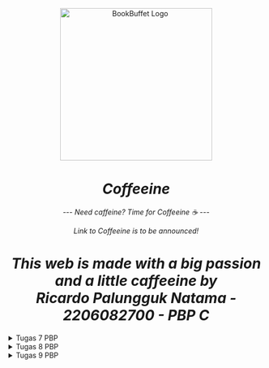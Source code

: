<p align="center">
  <img src="https://assets.pikiran-rakyat.com/crop/0x0:0x0/x/photo/2022/05/20/2240932928.jpg" height="300" width="300" alt="BookBuffet Logo"/>
</p>
<h1 align="center">
  <em><strong>Coffeeine</strong></em>
</h1>
<p align="center">
  <em>--- Need caffeine? Time for Coffeeine ☕ ---</em>
</p>
<p align="center">
    <em>Link to Coffeeine is to be announced!</em>
</p>
<h1 align="center">
    <em><strong>This web is made with a big passion and a little caffeeine by </br>
                Ricardo Palungguk Natama - 2206082700 - PBP C</strong></em>
</h1>

<details>
<summary>Tugas 7 PBP</summary>

# Tugas 7 PBP
## Soal :
1. Apa perbedaan utama antara _stateless_ dan _stateful widget_ dalam konteks pengembangan aplikasi Flutter?
2. Sebutkan seluruh _widget_ yang kamu gunakan untuk menyelesaikan tugas ini dan jelaskan fungsinya masing-masing.
3. Jelaskan bagaimana cara kamu mengimplementasikan checklist di atas secara _step-by-step_ (bukan hanya sekadar mengikuti tutorial)

## Jawaban :
1. Mengutip dari GeeksForGeeks, ada beberapa perbedaan utama antara _stateless_ dan _stateful_ widget dalam konteks pengembangan aplikasi Flutter. Perbedaan tersebut akan saya jabarkan dalam bentuk tabel:

    | Karakteristik             | Stateless Widget                                      | Stateful Widget                                              |
    |---------------------------|-------------------------------------------------------|--------------------------------------------------------------|
    | Sifat Widget              | _Static_                                              | _Dynamic_                                                    |
    | Bergantung pada Data      | Tidak bergantung pada perubahan data atau perilaku    | Dapat diperbarui selama _runtime_ berdasarkan tindakan pengguna atau perubahan data                                                                                                                                |
    | Keadaan Internal          | Tidak memiliki keadaan internal (_state_)             | Memiliki keadaan internal (_state_) yang dapat berubah       |
    | Perbarui Dirinya Sendiri  | Tidak akan perbarui dirinya sendiri, hanya ketika data eksternal berubah | Dapat me-_render_ ulang dirinya sendiri jika data input berubah atau jika keadaan widget berubah                                                                                                |
    | Contoh Widget             | Text, Icon, RaisedButton                              | Checkbox, Radio Button, Slider                               |


<br>

2. Berikut adalah daftar _widget_ yang saya gunakan untuk menyelesaikan tugas ini:
    * `main.dart`
      * `MyApp`: _Widget_ utama aplikasi yang menjalankan aplikasi Flutter.
      * `MaterialApp`: _Widget_ ini menentukan akar dari aplikasi Flutter yang menggunakan _material design_, termasuk judul dan tema aplikasi.
      * `ThemeData`: _Widget_ yang mengatur tema umum aplikasi, termasuk warna, tipografi, dan properti visual lainnya.
      * `MyHomePage`: _Widget_ yang berfungsi sebagai halaman utama aplikasi yang menampilkan elemen UI.
      * `ColorScheme.fromSeed`: _Widget_ yang digunakan untuk menghasilkan skema warna.

    * `menu.dart`
      * `MyHomePage`: _Widget_ utama halaman utama yang bertanggung jawab untuk menampilkan elemen UI.
      * `Scaffold`: _Widget_ yang menyediakan struktur dasar untuk halaman, termasuk _app bar_ dan konten.
      * `AppBar`: _Widget_ yang mewakili _app bar_ di bagian atas layar.
      * `SingleChildScrollView`: _Widget_ yang mengelilingi konten dan memungkinkan _scroll_ jika konten melebihi tinggi layar.
      * `Padding`: _Widget_ yang mampu menambahkan _padding_ pada _child widget_, menciptakan jarak dalam konten.
      * `Column`: _Widget_ yang mengatur _child widget_ secara vertikal secara linear.
      * `Text`: _Widget_ untuk menampilkan teks dengan gaya tertentu.
      * `GridView.count`:_ Widget_ untuk mengatur _child widget_ dalam tata letak grid dengan properti tertentu.
      * `ShopCard`: _Widget_ khusus untuk menampilkan item toko individual dalam grid.
      * `Material`: _Widget_ yang memberikan warna latar belakang dan elevasi terhadap _child widget_.
      * `InkWell`: _Widget_ yang membuat _child widget_ merespons peristiwa sentuhan.
      * `SnackBar`: _Widget_ yang menampilkan pesan sementara di bagian bawah layar sebagai respons terhadap sentuhan.
      * `Container`: _Widget_ yang digunakan untuk memuat _widget_ lain dan menerapkan _padding_.
      * `Icon`: _Widget_ untuk menampilkan ikon.
      * `Center`: _Widget_ yang mengatur posisi _child widget_ ke tengah secara horizontal dan vertikal.

<br>

3. Untuk mengimplementasikan _checklist_ di atas secara _step-by-step_, saya akan menjabarkan setiap poin satu per satu.
    * **Membuat sebuah program Flutter baru dengan tema _inventory_ seperti tugas-tugas sebelumnya.**<br>
      Pertama-tama, saya melakukan instalasi Flutter terlebih dahulu. Setelah itu, saya membuka `Command Prompt` dan menjalankan perintah berikut:<br>
      ```
      flutter create coffeeine

      cd coffeeine

      flutter run
      ```
      Setelah melakukan perintah tersebut, kode yang menjadi _base_ program kita otomatis terbuat dan kita bisa membuatnya sesuai dengan keinginan kita.

    * **Membuat tiga tombol sederhana dengan ikon dan teks untuk: Melihat daftar item (`Lihat Item`), Menambah item (`Tambah Item`), dan Logout (`Logout`).**<br>
      Pertama-tama, saya membuka direktori `lib` dan membuat _file_ baru dengan nama `menu.dart`. Setelah itu, saya menambahkan kode `import 'package:flutter/material.dart'` untuk mengimpor _material design_. Lalu, saya memindahkan _class_ `MyHomePage` dari `main.dart` ke `menu.dart`. _Class_ ini akan berfungsi sebagai halaman utama aplikasi yang menampilkan elemen UI. Selanjutnya, saya menghapus _class_ `_MyHomePageState` karena _widget_ yang akan dibuat adalah _widget stateless_. Setelah selesai melakukan semua langkah tersebut, saya membuat _class_ `ShopItem` dan `ShopCard` untuk membuat tiga tombol tersebut beserta masing-masing `SnackBar` ketika tombol diklik. Berikut adalah kodenya:<br>
      ```
      class ShopCard extends StatelessWidget {
        final ShopItem item;

        const ShopCard(this.item, {super.key}); // Constructor

        @override
        Widget build(BuildContext context) {
          return Material(
            color: item.color,
            child: InkWell(
              // Area responsive terhadap sentuhan
              onTap: () {
                // Memunculkan SnackBar ketika diklik
                ScaffoldMessenger.of(context)
                  ..hideCurrentSnackBar()
                  ..showSnackBar(SnackBar(
                      content: Text("Kamu telah menekan tombol ${item.name}")));
              },
              child: Container(
                // Container untuk menyimpan Icon dan Text
                padding: const EdgeInsets.all(8),
                child: Center(
                  child: Column(
                    mainAxisAlignment: MainAxisAlignment.center,
                    children: [
                      Icon(
                        item.icon,
                        color: Colors.white,
                        size: 30.0,
                      ),
                      const Padding(padding: EdgeInsets.all(3)),
                      Text(
                        item.name,
                        textAlign: TextAlign.center,
                        style: const TextStyle(color: Colors.white),
                      ),
                    ],
                  ),
                ),
              ),
            ),
          );
        }
      }

      class ShopItem {
          final String name;
          final IconData icon;
          final Color color;

          ShopItem(this.name, this.icon, this.color);
      }
      ```
      Setelah itu, saya memodifikasi `MyHomePage` agar bisa menampilkan tiga tombol. Berikut hasil modifikasinya:<br>
      ```
      class MyHomePage extends StatelessWidget {
        MyHomePage({Key? key}) : super(key: key);

        final List<ShopItem> items = [
            ShopItem("Lihat Item", Icons.checklist, const Color.fromRGBO(188, 117, 10, 1)),
            ShopItem("Tambah Item", Icons.add_shopping_cart, const Color.fromARGB(255, 250, 151, 4)),
            ShopItem("Logout", Icons.logout, const Color.fromARGB(255, 250, 201, 4)),
        ];

        @override
        Widget build(BuildContext context) {
          return Scaffold(

            appBar: AppBar(
              title: const Text(
                'Coffeeine',
              ),
            ),

            body: SingleChildScrollView(
              // Widget wrapper yang dapat discroll
              child: Padding(
                padding: const EdgeInsets.all(10.0), // Set padding dari halaman
                child: Column(
                  // Widget untuk menampilkan children secara vertikal
                  children: <Widget>[
                    const Padding(
                      padding: EdgeInsets.only(top: 10.0, bottom: 10.0),
                      // Widget Text untuk menampilkan tulisan dengan alignment center dan style yang sesuai
                      child: Text(
                        'Coffeeine', // Text yang menandakan judul
                        textAlign: TextAlign.center,
                        style: TextStyle(
                          fontSize: 30,
                          fontWeight: FontWeight.bold,
                        ),
                      ),
                    ),
                    // Grid layout
                    GridView.count(
                      // Container pada card kita.
                      primary: true,
                      padding: const EdgeInsets.all(20),
                      crossAxisSpacing: 10,
                      mainAxisSpacing: 10,
                      crossAxisCount: 3,
                      shrinkWrap: true,
                      children: items.map((ShopItem item) {
                        // Iterasi untuk setiap item
                        return ShopCard(item);
                      }).toList(),
                    ),
                  ],
                ),
              ),
            ),
          );
        }
      }
      ```
      Setelah melakukan semua langkah tersebut, terciptalah tampilan _website_ dengan ikon, teks, dan tiga tombol sederhana.

    * **Memunculkan `SnackBar` dengan tulisan: "Kamu telah menekan tombol Lihat Item" ketika tombol `Lihat Item` ditekan, "Kamu telah menekan tombol Tambah Item" ketika tombol `Tambah Item` ditekan, dan "Kamu telah menekan tombol Logout" ketika tombol `Logout` ditekan.**<br>
      Untuk memunculkan `Snackbar`, saya menambahkan _widget_ `InkWell` yang dapat menampilkan ikon dan teks pada saat `item` ditekan di bagian . Tombol ini akan menampilkan `SnackBar` dengan tulisan `Kamu telah menekan tombol [nama item]`. Berikut adalah kode yang ditambahkan:<br>
      ```
      class ShopCard extends StatelessWidget {
        final ShopItem item;

        const ShopCard(this.item, {super.key}); // Constructor

        @override
        Widget build(BuildContext context) {
          return Material(

            color: item.color,
            
            child: InkWell(
              // Area responsive terhadap sentuhan
              onTap: () {
                // Memunculkan SnackBar ketika diklik
                ScaffoldMessenger.of(context)
                  ..hideCurrentSnackBar()
                  ..showSnackBar(SnackBar(
                      content: Text("Kamu telah menekan tombol ${item.name}")));
              },
              child: Container(
                // Container untuk menyimpan Icon dan Text
                padding: const EdgeInsets.all(8),
                child: Center(
                  child: Column(
                    mainAxisAlignment: MainAxisAlignment.center,
                    children: [
                      Icon(
                        item.icon,
                        color: Colors.white,
                        size: 30.0,
                      ),
                      const Padding(padding: EdgeInsets.all(3)),
                      Text(
                        item.name,
                        textAlign: TextAlign.center,
                        style: const TextStyle(color: Colors.white),
                      ),
                    ],
                  ),
                ),
              ),
            ),
          );
        }
      }
      ```

<br>

## Bonus Tugas 7
Saya telah menambahkan warna-warna yang berbeda untuk setiap tombol `Lihat Item`, `Tambah Item`, dan `Logout`. Modifikasi yang dilakukan ada di bagian _class_ `ShopItem` di mana saya menambahkan atribut dan _constructor_ `color` serta memodifikasi _class_ `ShopCard` dengan menambahkan `color: item.color` di bagian _method_ `build()`.

## Referensi Tugas 7
* Jain, S. (2021, August 5). _Difference Between Stateless and Stateful Widget in Flutter_. GeeksforGeeks. Retrieved November 8, 2023, from https://www.geeksforgeeks.org/difference-between-stateless-and-stateful-widget-in-flutter/

</details>

<details>

<summary>Tugas 8 PBP</summary>

# Tugas 8 PBP
## Soal :
1. Jelaskan perbedaan antara `Navigator.push()` dan `Navigator.pushReplacement()`, disertai dengan contoh mengenai penggunaan kedua metode tersebut yang tepat!
2. Jelaskan masing-masing _layout_ widget pada Flutter dan konteks penggunaannya masing-masing!
3. Sebutkan apa saja elemen input pada form yang kamu pakai pada tugas kali ini dan jelaskan mengapa kamu menggunakan elemen input tersebut!
4. Bagaimana penerapan _clean architecture_ pada aplikasi Flutter?
5. Jelaskan bagaimana cara kamu mengimplementasikan checklist di atas secara _step-by-step_ (bukan hanya sekadar mengikuti tutorial)

## Jawaban :
1. `Navigator.push()` dan `Navigator.pushReplacement()` adalah dua metode yang digunakan dalam Flutter untuk navigasi antar halaman. Meskipun mirip, keduanya memiliki perbedaan.
    
    * `Navigator.push()`<br>
      `Navigator.push()` digunakan untuk menambahkan suatu _route_ ke dalam _stack route_ yang dikelola oleh `Navigator`. Dengan kata lain, _route_ yang baru ditambahkan akan berada di posisi paling atas _stack_ sehingga berada di atas _route_ halaman sebelumnya. Setelah itu, halaman yang baru akan ditampilkan dan pengguna dapat kembali ke halaman sebelumnya dengan menekan tombol `Back`. Contoh penggunaannya adalah ketika pengguna ingin melakukan sesuatu di halaman berikut namun masih ingin kembali ke halaman sebelumnya (seperti melihat detail _item_ ke halaman baru pada saat pengguna sedang berada di halaman _list item_), `Navigator.push()` cocok untuk digunakan. Implementasinya dalam tugas ini:
      ```
      if (item.name == "Tambah Item") {
        Navigator.push(
          context, 
          MaterialPageRoute(builder: (context) => const CoffeeFormPage(),
        ));
      }
      ```

    * `Navigator.pushReplacement()` <br>
      `Navigator.pushReplacement()` digunakan untuk menghapus _route_ yang sedang ditampilkan ke pengguna dan menggantinya dengan _route_ baru yang akan ditampilkan ke pengguna. Oleh karena itu, _route_ lama yang dikelola `Navigator` di _stack_ akan digantikan secara langsung oleh _route_ baru tanpa mengubah kondisi elemen _stack_ yang berada di bawahnya. Contoh penggunaannya adalah ketika pengguna sudah menyelesaikan tugas pada suatu halaman, maka pengguna langsung berganti ke halaman baru tanpa kembali ke halaman sebelumnya (seperti melakukan _logout_ dari suatu aplikasi). Implementasinya dalam tugas ini:
      ```
      onTap: () {
        Navigator.pushReplacement(
          context, 
          MaterialPageRoute(builder: (context) => const ShowCoffeePage(),
        ));
      },
      ``` 

<br>

2. Di Flutter, _layout_ widget digunakan untuk mengatur tata letak atau susunan antar elemen di dalam widget tree. Berikut adalah beberapa layout widgets utama beserta konteks penggunaannya:

    * `Container`: `Container` adalah _layout_ widget serbaguna yang dapat menahan dan mengatur ukuran, _padding_, dan _margin_. Widget ini dapat digunakan sebagai wadah umum untuk elemen-elemen lainnya.

    * `Row` dan `Column`: `Row` dan `Column` digunakan untuk menyusun widget secara horizontal (`Row`) atau vertikal (`Column`). Kedua widget ini cocok digunakan untuk mengatur elemen secara sejajar.

    * `ListView`: `ListView` digunakan ketika kita memiliki daftar item yang mungkin lebih panjang daripada yang dapat ditampilkan di layar. Widget ini bahkan mendukung _scrolling_ secara otomatis.

    * `GridView`: `GridView` digunakan untuk menampilkan elemen dalam bentuk grid. Ini berguna untuk menampilkan koleksi _item_ dalam susunan baris dan kolom.

    * `Stack`: `Stack` memungkinkan kita untuk menumpuk elemen-elemen di atas satu sama lain. Widget ini cocok digunakan untuk membuat _user interface_ yang kompleks.

    * `Expanded`: `Expanded` digunakan untuk memberikan ukuran tambahan pada _child_ widget dalam `Row`, `Column`, atau `Flex`. Ini memungkinkan _child_ widget mengisi ruang yang tersedia secara proporsional.

    * `SizedBox`: `SizedBox` memungkinkan kita untuk menetapkan lebar, tinggi, atau keduanya pada _child_ widgetnya. Widget ini sering digunakan untuk memberikan jarak atau membatasi ukuran widget.

    * `Wrap`: `Wrap` membantu kita untuk menampilkan daftar _child_ widget secara otomatis mengalir ke baris atau kolom berikutnya jika tidak ada ruang cukup. Widget ini sangat berguna untuk tag atau chip yang jumlahnya dinamis dan perlu dibungkus ke baris selanjutnya.

<br>

3. Pada tugas ini, elemen-elemen input yang saya pakai melibatkan penggunaan `TextFormField` di form. Berikut adalah elemen-elemen input yang terdapat dalam kode saya:

    * **Nama Item (`_name`)**<br>
    `TextFormField` digunakan untuk mengambil input nama item. Lalu, `onChanged` digunakan untuk memperbarui variabel `_name` setiap kali nilai berubah. `validator` memastikan bahwa nilai tidak kosong.

    * **Harga (`_price`)**<br>
    `TextFormField` digunakan untuk mengambil input harga. `onChanged` digunakan untuk memperbarui variabel `_price` setiap kali nilai berubah. `validator` memastikan bahwa nilai tidak kosong dan merupakan angka.

    * **Jumlah (`_amount`)**<br>
    `TextFormField` digunakan untuk mengambil input jumlah. `onChanged` digunakan untuk memperbarui variabel `_amount` setiap kali nilai berubah. `validator` memastikan bahwa nilai tidak kosong dan merupakan angka.

    * **Deskripsi (`_description`)** <br>
    `TextFormField` digunakan untuk mengambil input deskripsi. `onChanged` digunakan untuk memperbarui variabel `_description` setiap kali nilai berubah. `validator` memastikan bahwa nilai tidak kosong.

<br>

4. _Clean Architecture_ merupakan sebuah konsep arsitektur perangkat lunak yang bertujuan untuk menyusun kode ke dalam beberapa lapisan dengan maksud agar kode menjadi lebih terstruktur, mudah dipahami, diuji, dan dimodifikasi. Ketika diterapkan pada aplikasi Flutter, _Clean Architecture_ mengikuti prinsip-prinsip berikut:

    * **Pemisahan Kode Menjadi Beberapa Lapisan** <br>
    Kode dapat diubah menjadi beberapa lapisan agar memudahkan kita dalam melakukan pengerjaan. Berikut adalah pembagian _layer_ yang umumnya digunakan dalam penerapan _Clean Architecture_:
      - Presentasi (_Presentation Layer_): Berisi kode terkait tampilan aplikasi seperti widget dan manajemen status.
      - Domain (_Domain Layer_): Memuat kode yang berkaitan dengan logika bisnis aplikasi, seperti _use case_ dan model.
      - Data (_Data Layer_): Menyimpan kode terkait pengambilan dan penyimpanan data, seperti _repository_ dan sumber data.

    * **Penggunaan _Dependency Inversion_** <br>
    _Dependency Inversion_ adalah salah satu prinsip desain dalam _Clean Architecture_ yang mengajarkan bahwa modul tingkat atas tidak boleh bergantung pada modul tingkat bawah. Sebaliknya, keduanya seharusnya bergantung pada abstraksi (_interface_ atau kelas abstrak). Prinsip ini berguna untuk memisahkan ketergantungan, meningkatkan fleksibilitas, dan membuat kode lebih mudah dipelihara dan diuji.

    * **Penggunaan _Interface_** <br>
    _Interface_ adalah suatu kontrak untuk mendefinisikan perilaku suatu kelas. Penggunaan _interface_ berguna untuk memisahkan implementasi dan definisi sehingga memudahkan pengujian dan modifikasi.

    * **Penggunaan _Unit Test_** <br>
    Penggunaan _unit test_ penting dalam _Clean Architecture_. Penggunaan _unit test_ memungkinkan kita untuk menguji kode secara terpisah di setiap lapisan. Manfaat dari hal ini adalah memastikan bahwa setiap lapisan berfungsi dengan baik dan sesuai dengan kebutuhan.

    * **Prinsip _Single Responsibility_** <br>
    Penerapan prinsip ini penting dalam _Clean Architecture_ karena setiap kelas harus memiliki tanggung jawab tunggal dan pasti memiliki alasan untuk berubah. Hal ini berguna untuk membantu dalam memelihara dan menguji kode.

    * **Menggunakan _Dependency Injection_** <br>
    _Dependency Injection_ adalah sebuah teknik yang digunakan untuk memasukkan objek yang dibutuhkan oleh suatu kelas melalui konstruktor atau setter, sehingga kelas tersebut tidak perlu membuat objek tersebut sendiri.

    * **Penggunaan _Use Case_** <br>
    Di bagian _domain layer_, kita bisa menggunakan _use case_ yang menguraikan tindakan-tindakan yang dapat dilakukan di aplikasi kita. Setiap _use case_ mencerminkan satu aksi khusus dan berinteraksi dengan repositori sehingga hal ini memudahkan kita untuk memahami kode yang dibuat.

    * **Menerapkan _Modularity_** <br>
    Arti _modularity_ dalam konteks ini adalah memecah aplikasi menjadi modul atau paket yang terpisah berdasarkan fitur atau fungsi. Penerapan _modularity_ dalam aplikasi untuk mendukung manajemen dependensi dan menjaga kebersihan kode.

<br>

5. Untuk mengimplementasikan _checklist_ di atas secara _step-by-step_, saya akan menjabarkan setiap poin satu per satu.
    * **Membuat minimal satu halaman baru pada aplikasi, yaitu halaman formulir tambah item baru**<br>
      Pertama-tama, saya membuat direktori baru dengan nama `screens` dan membuat _file_ dart baru bernama `coffee_form.dart` di dalamnya. Lalu, saya membuat _stateful_ widget bernama `CoffeeFormPage`. Setelah itu, saya membuat form dengan global key dengan menambahkan `final _formKey = GlobalKey<FormState>();` serta elemen input yang dibutuhkan, yaitu `name`, `price`, `amount`, dan `description`. Untuk menyempurnakan, saya membuat form dalam _body_ `Scaffold` dan menambahkan validasi untuk semua elemen input. Kemudian, saya menambahkan tombol `Save` yang akan menampilkan dialog ketika berhasil disimpan. Berikut hasil akhirnya:
      ```
      import 'package:flutter/material.dart';
      import 'package:coffeeine/widgets/left_drawer.dart';
      import 'package:coffeeine/widgets/globals.dart' as globals;

      class Coffee {
        late String name;
        late int price;
        late int amount;
        late String description;

        Coffee({required this.name, required this.price, required this.amount, required this.description});
      }

      class CoffeeFormPage extends StatefulWidget {
          const CoffeeFormPage({super.key});

          @override
          State<CoffeeFormPage> createState() => _CoffeeFormPageState();
      }

      class _CoffeeFormPageState extends State<CoffeeFormPage> {
          final _formKey = GlobalKey<FormState>();
          String _name = "";
          int _price = 0;
          int _amount = 0;
          String _description = "";

          @override
          Widget build(BuildContext context) {
              return Scaffold(
                appBar: AppBar(
                  title: const Center(
                    child: Text(
                      'Add Your Coffee!',
                    ),
                  ),
                  backgroundColor: Colors.black,
                  foregroundColor: Colors.white,
                ),
                drawer: const LeftDrawer(),
                body: Form(
                    key: _formKey,
                    child: SingleChildScrollView(
                      child: Column(
                        crossAxisAlignment: CrossAxisAlignment.start,
                        children: [
                          Padding(
                            padding: const EdgeInsets.all(8.0),
                            child: TextFormField(
                              decoration: InputDecoration(
                                hintText: "Nama Item",
                                labelText: "Nama Item",
                                border: OutlineInputBorder(
                                  borderRadius: BorderRadius.circular(5.0),
                                ),
                              ),
                              onChanged: (String? value) {
                                setState(() {
                                  _name = value!;
                                });
                              },
                              validator: (String? value) {
                                if (value == null || value.isEmpty) {
                                  return "Nama tidak boleh kosong!";
                                }
                                return null;
                              },
                            ),
                          ),
                          Padding(
                            padding: const EdgeInsets.all(8.0),
                            child: TextFormField(
                              decoration: InputDecoration(
                                hintText: "Harga",
                                labelText: "Harga",
                                border: OutlineInputBorder(
                                  borderRadius: BorderRadius.circular(5.0),
                                ),
                              ),
                              onChanged: (String? value) {
                                setState(() {
                                _price = int.parse(value!);
                                });
                              },
                              validator: (String? value) {
                                if (value == null || value.isEmpty) {
                                  return "Harga tidak boleh kosong!";
                                }
                                if (int.tryParse(value) == null) {
                                  return "Harga harus berupa angka!";
                                }
                                return null;
                              },
                            ),
                          ),
                          Padding(
                            padding: const EdgeInsets.all(8.0),
                            child: TextFormField(
                              decoration: InputDecoration(
                                hintText: "Jumlah",
                                labelText: "Jumlah",
                                border: OutlineInputBorder(
                                  borderRadius: BorderRadius.circular(5.0),
                                ),
                              ),
                              onChanged: (String? value) {
                                setState(() {
                                _amount = int.parse(value!);
                                });
                              },
                              validator: (String? value) {
                                if (value == null || value.isEmpty) {
                                  return "Jumlah tidak boleh kosong!";
                                }
                                if (int.tryParse(value) == null) {
                                  return "Jumlah harus berupa angka!";
                                }
                                return null;
                              },
                            ),
                          ),
                          Padding(
                            padding: const EdgeInsets.all(8.0),
                            child: TextFormField(
                              decoration: InputDecoration(
                                hintText: "Deskripsi",
                                labelText: "Deskripsi",
                                border: OutlineInputBorder(
                                  borderRadius: BorderRadius.circular(5.0),
                                ),
                              ),
                              onChanged: (String? value) {
                                setState(() {
                                  _description = value!;
                                });
                              },
                              validator: (String? value) {
                                if (value == null || value.isEmpty) {
                                  return "Deskripsi tidak boleh kosong!";
                                }
                                return null;
                              },
                            ),
                          ),
                          Align(
                            alignment: Alignment.bottomCenter,
                            child: Padding(
                              padding: const EdgeInsets.all(8.0),
                              child: ElevatedButton(
                                style: ButtonStyle(
                                  backgroundColor:
                                      MaterialStateProperty.all(const Color.fromARGB(255, 250, 151, 4)),
                                ),
                                onPressed: () {
                                  if (_formKey.currentState!.validate()) {
                                    showDialog(
                                      context: context,
                                      builder: (context) {
                                        return AlertDialog(
                                          title: const Text('Kopi anda berhasil tersimpan!'),
                                          content: SingleChildScrollView(
                                            child: Column(
                                              crossAxisAlignment:
                                                  CrossAxisAlignment.start,
                                              children: [
                                                Text('Nama: $_name'),
                                                Text('Harga: $_price'),
                                                Text('Jumlah: $_amount'),
                                                Text('Deskripsi: $_description'),
                                              ],
                                            ),
                                          ),
                                          actions: [
                                            TextButton(
                                              child: const Text('OK'),
                                              onPressed: () {
                                                Navigator.pop(context);
                                              },
                                            ),
                                          ],
                                        );
                                      },
                                    );
                                    var data = Coffee(name: _name, price: _price, amount: _amount, description: _description);
                                    globals.coffeeList.add(data);
                                    _formKey.currentState!.reset();
                                  }
                                },
                                child: const Text(
                                  "Save",
                                  style: TextStyle(color: Colors.white),
                                ),
                              ),
                            ),
                          ),
                        ]
                      ),
                    ),
                  ),
                );
          }
      }
      ```

    <br>

    * **Mengarahkan pengguna ke halaman form tambah item baru ketika menekan tombol `Tambah Item` pada halaman utama.** <br>
    Untuk mengarahkan pengguna ke halaman form dari halaman utama, saya menambahkan fungsi dari widget `Navigator` yaitu `Navigator.push()` untuk menambahkan halaman baru ke dalam tumpukan navigasi di bagian onTap dalam _file_ `menu.dart`. Berikut kodenya: <br>
      ```
      if (item.name == "Tambah Item") {
        Navigator.push(
              context, 
              MaterialPageRoute(builder: (context) => const CoffeeFormPage(),
        ));
      }
      ```
        
    <br>

    * **Memunculkan data sesuai isi dari formulir yang diisi dalam sebuah `pop-up` setelah menekan tombol `Save` pada halaman formulir tambah item baru.** <br>
    Untuk memunculkan data sesuai isi dari formulir yang diisi dalam sebuah `pop-up`, saya memanfaatkan fungsi onPressed() milik widget `ElevatedButton` di _file_ `coffee_form.dart`. Lalu, saya melakukan validasi currentState. Jika semua input valid, maka dia akan memunculkan dialog `pop-up` berisi semua data formulir. Berikut implementasinya: <br>
      ```
      ...
      onPressed: () {
        if (_formKey.currentState!.validate()) {
          showDialog(
            context: context,
            builder: (context) {
              return AlertDialog(
                title: const Text('Kopi anda berhasil tersimpan!'),
                content: SingleChildScrollView(
                  child: Column(
                    crossAxisAlignment:
                        CrossAxisAlignment.start,
                    children: [
                      Text('Nama: $_name'),
                      Text('Harga: $_price'),
                      Text('Jumlah: $_amount'),
                      Text('Deskripsi: $_description'),
                    ],
                  ),
                ),
                actions: [
                  TextButton(
                    child: const Text('OK'),
                    onPressed: () {
                      Navigator.pop(context);
                    },
                  ),
                ],
              );
            },
          );
          var data = Coffee(name: _name, price: _price, amount: _amount, description: _description);
          globals.coffeeList.add(data);
          _formKey.currentState!.reset();
        }
      },
      ...
      ```

    <br>

    * **Membuat sebuah drawer pada aplikasi.** <br>
    Selain membuat direktori baru `screens`, saya juga menambahkan direktori baru `widgets` dan menambahkan _file_ dart baru dengan nama `left_drawer.dart`. Setelah itu, saya membuat class `LeftDrawer` yang merupakan `stateless `widget. Lalu, saya melakukan build _drawer_ dan menambahkan ListTile untuk menyimpan menu-menu yang akan ditampilkan di _drawer_. Tidak lupa saya menggunakan widget `Navigator` untuk mengarahkan pengguna ke halaman yang diinginkan. Berikut hasil akhirnya: <br>
      ```
      import 'package:flutter/material.dart';
      import 'package:coffeeine/screens/menu.dart';
      import 'package:coffeeine/screens/coffee_form.dart';
      import 'package:coffeeine/screens/show_coffee.dart';

      class LeftDrawer extends StatelessWidget {
        const LeftDrawer({super.key});

        @override
        Widget build(BuildContext context) {
          return Drawer(
            child: ListView(
              children: [
                const DrawerHeader(
                  decoration: BoxDecoration(
                    color: Colors.black,
                  ),
                  child: Column(
                    children: [
                      Text(
                        'Coffeeine',
                        textAlign: TextAlign.center,
                        style: TextStyle(
                          fontSize: 30,
                          fontWeight: FontWeight.bold,
                          color: Colors.white,
                        ),
                      ),
                      Padding(padding: EdgeInsets.all(10)),
                      Text("Need caffeine? Time for Coffeeine!",
                          style: TextStyle(
                            
                            fontSize: 15,
                            color: Colors.white,
                            fontWeight: FontWeight.normal
                          ),
                          textAlign: TextAlign.center,
                      ),
                    ],
                  ),
                ),

                ListTile(
                  leading: const Icon(Icons.home_outlined),
                  title: const Text('Halaman Utama'),
                  // Bagian redirection ke MyHomePage
                  onTap: () {
                    Navigator.pushReplacement(
                        context,
                        MaterialPageRoute(
                          builder: (context) => MyHomePage(),
                        ));
                  },
                ),
                ListTile(
                  leading: const Icon(Icons.checklist),
                  title: const Text('Lihat Kopi'),
                  // Bagian redirection ke ShowCoffeePage
                  onTap: () {
                    Navigator.pushReplacement(
                        context, 
                        MaterialPageRoute(builder: (context) => const ShowCoffeePage(),
                    ));
                  },
                ),
                ListTile(
                  leading: const Icon(Icons.add_shopping_cart),
                  title: const Text('Tambah Item'),
                  // Bagian redirection ke CoffeeFormPage
                  onTap: () {
                    Navigator.pushReplacement(
                        context, 
                        MaterialPageRoute(builder: (context) => const CoffeeFormPage(),
                    ));
                  },
                ),
              ],
            ),
          );
        }
      }
      ```

## Bonus Tugas 8
Saya telah mengerjakan bonus dengan membuat beberapa _file_ dart tambahan, yaitu `show_coffee.dart` dan `globals.dart`. Di dalam `globals.dart`, terdapat `List` yang digunakan untuk menampung seluruh model `Coffee` yang pernah dibuat saat melakukan submit _form_ di `coffee_form.dart`. Tampilan _item_ yang sudah dibuat dapat diakses dengan melakukan klik terhadap `Lihat Item` di _Left Drawer_ atau halaman utama.

## Referensi Tugas 8
* _Layout widgets | Flutter._ (n.d.). Flutter documentation. Retrieved November 11, 2023, from https://docs.flutter.dev/ui/widgets/layout

* Khan, S. (n.d.). _Flutter — Clean Architecture. Clean Architecture is a software design… | by Samra Khan._ Medium. Retrieved November 12, 2023, from https://medium.com/@samra.sajjad0001/flutter-clean-architecture-5de5e9b8d093

</details>

<details>
<summary>Tugas 9 PBP</summary>

# Tugas 9 PBP
## Soal :
1. Apakah bisa kita melakukan pengambilan data JSON tanpa membuat model terlebih dahulu? Jika iya, apakah hal tersebut lebih baik daripada membuat model sebelum melakukan pengambilan data JSON?
2. Jelaskan fungsi dari CookieRequest dan jelaskan mengapa _instance_ CookieRequest perlu untuk dibagikan ke semua komponen di aplikasi Flutter.
3. Jelaskan mekanisme pengambilan data dari JSON hingga dapat ditampilkan pada Flutter.
4. Jelaskan mekanisme autentikasi dari input data akun pada Flutter ke Django hingga selesainya proses autentikasi oleh Django dan tampilnya menu pada Flutter.
5. Sebutkan seluruh _widget_ yang kamu pakai pada tugas ini dan jelaskan fungsinya masing-masing.
6. Jelaskan bagaimana cara kamu mengimplementasikan _checklist_ di atas secara _step-by-step_! (bukan hanya sekadar mengikuti tutorial).

## Jawaban :
1. Di dalam aplikasi Flutter, kita dapat melakukan pengambilan data JSON tanpa membuat model terlebih dahulu. Pendekatan ini menggunakan tipe data Dart dengan parsing yang dinamis, seperti `Map<String, dynamic>`, untuk mewakili struktur JSON. Namun, ada beberapa kelebihan dan kekurangan yang perlu dipertimbangkan. Kelebihan dari pendekatan _parsing_ JSON secara dinamis adalah fleksibilitas yang diberikannya. Dengan metode ini, kita tidak perlu membuat model yang sesuai dengan struktur JSON, memungkinkan adaptasi lebih mudah jika struktur data berubah atau jika hanya sebagian kecil dari data yang dibutuhkan. Selain itu, pendekatan ini dapat lebih cepat diimplementasikan, khususnya untuk aplikasi yang hanya melakukan panggilan API sederhana tanpa kebutuhan kompleks terkait tipe data.
  
    Namun, terdapat beberapa kekurangan yang perlu dipertimbangkan. Pertama, pendekatan parsing dinamis tidak menyediakan keamanan tipe yang sama dengan menggunakan model yang telah didefinisikan, sehingga pemeriksaan tipe tidak dapat dilakukan pada saat kompilasi. Selanjutnya, dalam pengembangan, kehilangan bantuan IDE dalam otomasi kode, penjelasan tipe, dan refaktorisasi dapat menjadi kendala. Selain itu, kemungkinan bug pada waktu eksekusi dapat muncul karena kesalahan mungkin tidak terdeteksi sampai aplikasi berjalan. Terakhir, tanpa model, kode dapat menjadi lebih sulit dipahami karena tidak memberikan pandangan cepat tentang struktur data yang diharapkan.

<br>

2. Kelas CookieRequest berfungsi sebagai pembuat dan pengelola permintaan HTTP yang melibatkan penggunaan cookie. Kelas ini digunakan untuk mengirim permintaan ke server yang memerlukan informasi cookie untuk tujuan otentikasi atau sesi. Dalam konteks aplikasi Flutter, penting untuk membagikan instance CookieRequest ke seluruh komponen agar informasi cookie dapat diakses dan digunakan secara seragam di seluruh aplikasi. Dengan membagikan instance ini, semua komponen dapat menggunakan objek yang sama untuk mengirim permintaan HTTP dengan pengaturan cookie yang serupa.

    Hal ini penting untuk dilakukan karena ketika aplikasi berkomunikasi dengan server, informasi cookie yang diterima dari respons server perlu disimpan dan diterapkan dalam permintaan lanjutan. Jika masing-masing komponen memiliki instance CookieRequest yang berbeda, dapat timbul masalah dalam hal otentikasi atau manajemen sesi. Dengan berbagi instance CookieRequest di antara semua komponen, kita memastikan bahwa semua komponen menggunakan informasi cookie yang serupa. Pendekatan ini memastikan konsistensi dalam hal otentikasi atau sesi di seluruh aplikasi.

<br>

3. Untuk mengambil data JSON dan menampilkan hasilnya di Flutter, langkah-langkah yang harus dilakukan adalah sebagai berikut:

    * Membaca Data JSON: Mulai dengan mengambil data JSON dari sumbernya, yang bisa berupa endpoint API, file JSON lokal, atau sumber data lainnya. Untuk mengakses API endpoint, gunakan package http untuk mengirim permintaan HTTP dan menerima respons dalam format JSON. Kita bisa menggunakan bantuan Quicktype untuk melakukan hal tersebut. Jika menggunakan file JSON lokal, package `dart:convert` dapat digunakan untuk membaca kontennya.

    * Parsing Data JSON: Setelah mendapatkan respons JSON, langkah selanjutnya adalah mem-parse data tersebut agar dapat digunakan dalam aplikasi Flutter. Package `dart:convert` dapat digunakan untuk mengubah respons JSON menjadi objek Dart yang dapat diintegrasikan ke dalam aplikasi. Sebagai contoh, metode `jsonDecode()` dapat digunakan untuk mengubah respons JSON menjadi objek Dart yang dapat dimanfaatkan.
    
    * Membuat Model Data: Agar penggunaan data JSON menjadi lebih efisien di aplikasi Flutter, disarankan untuk membuat model data yang sesuai dengan struktur JSON. Model data ini akan merepresentasikan entitas atau objek dalam JSON. Pembuatan kelas Dart dengan properti yang mencerminkan struktur JSON, beserta metode untuk konversi antara objek Dart dan JSON, dapat mempermudah akses dan manipulasi data.
    
    * Menampilkan Data di Flutter: Setelah memperoleh data JSON yang telah di-parse dan model data yang sesuai, data tersebut dapat ditampilkan di aplikasi Flutter. Widget seperti ListView, GridView, atau DataTable dapat digunakan untuk menampilkan data dalam bentuk daftar, grid, atau tabel. Properti dari objek model data dapat diakses untuk menampilkan nilai-nilai di dalam widget.

<br>

4. Proses autentikasi antara Flutter dan Django melibatkan serangkaian langkah-langkah. Berikut adalah langkah-langkah yang terjadi dalam proses autentikasi, mulai dari pengguna memasukkan data akun pada aplikasi Flutter hingga tampilnya menu setelah proses autentikasi oleh Django:

    * Pengguna memasukkan informasi akun, seperti nama pengguna dan kata sandi, di aplikasi Flutter.

    * Aplikasi Flutter mengirimkan permintaan HTTP ke server Django yang berisi data akun yang dimasukkan.

    * Server Django menerima permintaan dan melakukan verifikasi terhadap data akun yang diterima menggunakan mekanisme autentikasi bawaan atau pustaka autentikasi pihak ketiga, seperti Django REST Framework.

    * Jika data akun valid, Django menghasilkan token akses atau sesi yang unik untuk pengguna.

    * Server Django mengirimkan token akses atau sesi sebagai respons ke aplikasi Flutter.

    * Aplikasi Flutter menyimpan token akses atau sesi yang diterima untuk digunakan dalam permintaan selanjutnya.

    * Setiap kali pengguna ingin mengakses menu atau fitur yang memerlukan autentikasi, aplikasi Flutter menyertakan token akses atau sesi dalam permintaan HTTP ke server Django.

    * Server Django memeriksa keabsahan token akses atau sesi yang diterima dari aplikasi Flutter.

    * Jika token akses atau sesi valid, server Django mengizinkan akses ke menu atau fitur yang diminta.

    * Server Django mengirimkan data menu atau fitur yang diminta sebagai respons ke aplikasi Flutter.

    * Aplikasi Flutter menampilkan menu atau fitur yang diterima dari server Django kepada pengguna.
    <br>
    
    Dalam setiap permintaan yang dilakukan oleh aplikasi Flutter ke server Django, token akses atau sesi digunakan untuk mengidentifikasi dan mengotentikasi pengguna. Token ini memastikan bahwa hanya pengguna yang terotentikasi yang dapat mengakses menu atau fitur yang memerlukan autentikasi.

<br>

5. Di dalam kode saya, saya menggunakan dua widget utama, yakni `LeftDrawer` dalam `left_drawer.dart` dan `ShopCard` dalam `shop_card.dart`. `LeftDrawer` digunakan untuk menampilkan suatu left drawer di sisi kiri page untuk memilih opsi halaman selanjutnya yang dituju, sedangkan `ShopCard` merupakan widget card yang dipakai di `menu.dart` untuk mengalihkan pengunjung ke halaman `Lihat Item`, `Tambah Item`, atau `Logout`. Saya juga menonaktifkan `globals.dart` karena model "mini" yang digunakan sudah digunakan dengan model sesungguhnya yang ada di `item.dart`.

6. 

</details>